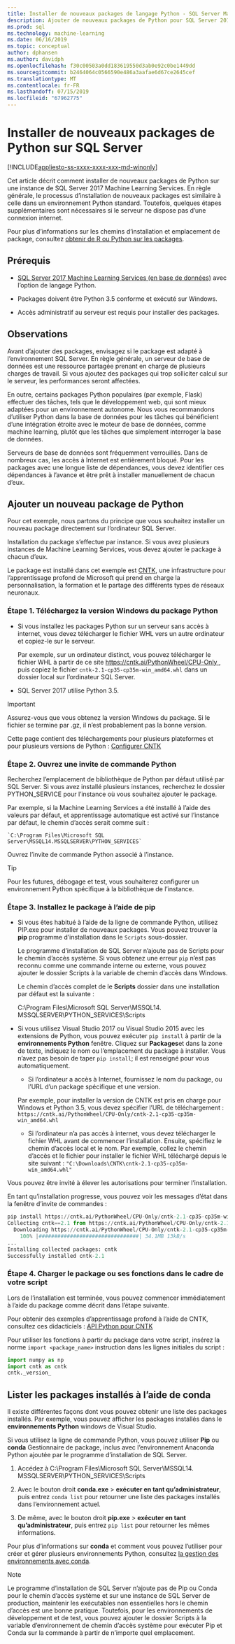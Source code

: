 ```yaml
---
title: Installer de nouveaux packages de langage Python - SQL Server Machine Learning
description: Ajouter de nouveaux packages de Python pour SQL Server 2017 Machine Learning Services (en base de données) et Machine Learning Server (autonome).
ms.prod: sql
ms.technology: machine-learning
ms.date: 06/16/2019
ms.topic: conceptual
author: dphansen
ms.author: davidph
ms.openlocfilehash: f30c00503a0dd183619550d3ab0e92c0be1449dd
ms.sourcegitcommit: b2464064c0566590e486a3aafae6d67ce2645cef
ms.translationtype: MT
ms.contentlocale: fr-FR
ms.lasthandoff: 07/15/2019
ms.locfileid: "67962775"
---
```

# <a name="install-new-python-packages-on-sql-server"></a>Installer de nouveaux packages de Python sur SQL Server
[!INCLUDE[appliesto-ss-xxxx-xxxx-xxx-md-winonly](../../includes/appliesto-ss-xxxx-xxxx-xxx-md-winonly.md)]

Cet article décrit comment installer de nouveaux packages de Python sur une instance de SQL Server 2017 Machine Learning Services. En règle générale, le processus d’installation de nouveaux packages est similaire à celle dans un environnement Python standard. Toutefois, quelques étapes supplémentaires sont nécessaires si le serveur ne dispose pas d’une connexion internet.

Pour plus d’informations sur les chemins d’installation et emplacement de package, consultez [obtenir de R ou Python sur les packages](../package-management/installed-package-information.md).

## <a name="prerequisites"></a>Prérequis

+ [SQL Server 2017 Machine Learning Services (en base de données)](../install/sql-machine-learning-services-windows-install.md) avec l’option de langage Python. 

+ Packages doivent être Python 3.5 conforme et exécuté sur Windows. 

+ Accès administratif au serveur est requis pour installer des packages.

## <a name="considerations"></a>Observations

Avant d’ajouter des packages, envisagez si le package est adapté à l’environnement SQL Server. En règle générale, un serveur de base de données est une ressource partagée prenant en charge de plusieurs charges de travail. Si vous ajoutez des packages qui trop solliciter calcul sur le serveur, les performances seront affectées. 

En outre, certains packages Python populaires (par exemple, Flask) effectuer des tâches, tels que le développement web, qui sont mieux adaptées pour un environnement autonome. Nous vous recommandons d’utiliser Python dans la base de données pour les tâches qui bénéficient d’une intégration étroite avec le moteur de base de données, comme machine learning, plutôt que les tâches que simplement interroger la base de données.

Serveurs de base de données sont fréquemment verrouillés. Dans de nombreux cas, les accès à Internet est entièrement bloqué. Pour les packages avec une longue liste de dépendances, vous devez identifier ces dépendances à l’avance et être prêt à installer manuellement de chacun d’eux.

## <a name="add-a-new-python-package"></a>Ajouter un nouveau package de Python

Pour cet exemple, nous partons du principe que vous souhaitez installer un nouveau package directement sur l’ordinateur SQL Server.

Installation du package s’effectue par instance. Si vous avez plusieurs instances de Machine Learning Services, vous devez ajouter le package à chacun d’eux.

Le package est installé dans cet exemple est [CNTK](https://docs.microsoft.com/cognitive-toolkit/), une infrastructure pour l’apprentissage profond de Microsoft qui prend en charge la personnalisation, la formation et le partage des différents types de réseaux neuronaux.

### <a name="step-1-download-the-windows-version-of-the-python-package"></a>Étape 1. Téléchargez la version Windows du package Python

+ Si vous installez les packages Python sur un serveur sans accès à internet, vous devez télécharger le fichier WHL vers un autre ordinateur et copiez-le sur le serveur.

    Par exemple, sur un ordinateur distinct, vous pouvez télécharger le fichier WHL à partir de ce site [ https://cntk.ai/PythonWheel/CPU-Only ](https://cntk.ai/PythonWheel/CPU-Only/cntk-2.1-cp35-cp35m-win_amd64.whl), puis copiez le fichier `cntk-2.1-cp35-cp35m-win_amd64.whl` dans un dossier local sur l’ordinateur SQL Server.

+ SQL Server 2017 utilise Python 3.5. 

> [!IMPORTANT]
> Assurez-vous que vous obtenez la version Windows du package. Si le fichier se termine par .gz, il n’est probablement pas la bonne version.

Cette page contient des téléchargements pour plusieurs plateformes et pour plusieurs versions de Python : [Configurer CNTK](https://docs.microsoft.com/cognitive-toolkit/Setup-CNTK-on-your-machine)

### <a name="step-2-open-a-python-command-prompt"></a>Étape 2. Ouvrez une invite de commande Python

Recherchez l’emplacement de bibliothèque de Python par défaut utilisé par SQL Server. Si vous avez installé plusieurs instances, recherchez le dossier PYTHON_SERVICE pour l’instance où vous souhaitez ajouter le package.

Par exemple, si la Machine Learning Services a été installé à l’aide des valeurs par défaut, et apprentissage automatique est activé sur l’instance par défaut, le chemin d’accès serait comme suit :

    `C:\Program Files\Microsoft SQL Server\MSSQL14.MSSQLSERVER\PYTHON_SERVICES`

Ouvrez l’invite de commande Python associé à l’instance.

> [!TIP]
> Pour les futures, débogage et test, vous souhaiterez configurer un environnement Python spécifique à la bibliothèque de l’instance.

### <a name="step-3-install-the-package-using-pip"></a>Étape 3. Installez le package à l’aide de pip

+ Si vous êtes habitué à l’aide de la ligne de commande Python, utilisez PIP.exe pour installer de nouveaux packages. Vous pouvez trouver la **pip** programme d’installation dans le `Scripts` sous-dossier. 

  Le programme d’installation de SQL Server n’ajoute pas de Scripts pour le chemin d’accès système. Si vous obtenez une erreur `pip` n’est pas reconnu comme une commande interne ou externe, vous pouvez ajouter le dossier Scripts à la variable de chemin d’accès dans Windows.

  Le chemin d’accès complet de le **Scripts** dossier dans une installation par défaut est la suivante :

    C:\Program Files\Microsoft SQL Server\MSSQL14. MSSQLSERVER\PYTHON_SERVICES\Scripts

+ Si vous utilisez Visual Studio 2017 ou Visual Studio 2015 avec les extensions de Python, vous pouvez exécuter `pip install` à partir de la **environnements Python** fenêtre. Cliquez sur **Packages**et dans la zone de texte, indiquez le nom ou l’emplacement du package à installer. Vous n’avez pas besoin de taper `pip install`; il est renseigné pour vous automatiquement. 

    - Si l’ordinateur a accès à Internet, fournissez le nom du package, ou l’URL d’un package spécifique et une version. 
    
    Par exemple, pour installer la version de CNTK est pris en charge pour Windows et Python 3.5, vous devez spécifier l’URL de téléchargement : `https://cntk.ai/PythonWheel/CPU-Only/cntk-2.1-cp35-cp35m-win_amd64.whl`

    - Si l’ordinateur n’a pas accès à internet, vous devez télécharger le fichier WHL avant de commencer l’installation. Ensuite, spécifiez le chemin d’accès local et le nom. Par exemple, collez le chemin d’accès et le fichier pour installer le fichier WHL téléchargé depuis le site suivant : `"C:\Downloads\CNTK\cntk-2.1-cp35-cp35m-win_amd64.whl"`

Vous pouvez être invité à élever les autorisations pour terminer l’installation.

En tant qu’installation progresse, vous pouvez voir les messages d’état dans la fenêtre d’invite de commandes :

```python
pip install https://cntk.ai/PythonWheel/CPU-Only/cntk-2.1-cp35-cp35m-win_amd64.whl
Collecting cntk==2.1 from https://cntk.ai/PythonWheel/CPU-Only/cntk-2.1-cp35-cp35m-win_amd64.whl
  Downloading https://cntk.ai/PythonWheel/CPU-Only/cntk-2.1-cp35-cp35m-win_amd64.whl (34.1MB)
    100% |################################| 34.1MB 13kB/s
...
Installing collected packages: cntk
Successfully installed cntk-2.1
```


### <a name="step-4-load-the-package-or-its-functions-as-part-of-your-script"></a>Étape 4. Charger le package ou ses fonctions dans le cadre de votre script

Lors de l’installation est terminée, vous pouvez commencer immédiatement à l’aide du package comme décrit dans l’étape suivante.

Pour obtenir des exemples d’apprentissage profond à l’aide de CNTK, consultez ces didacticiels : [API Python pour CNTK](https://cntk.ai/pythondocs/tutorials.html)

Pour utiliser les fonctions à partir du package dans votre script, insérez la norme `import <package_name>` instruction dans les lignes initiales du script :

```python
import numpy as np
import cntk as cntk
cntk._version_
```

## <a name="list-installed-packages-using-conda"></a>Lister les packages installés à l’aide de conda

Il existe différentes façons dont vous pouvez obtenir une liste des packages installés. Par exemple, vous pouvez afficher les packages installés dans le **environnements Python** windows de Visual Studio.

Si vous utilisez la ligne de commande Python, vous pouvez utiliser **Pip** ou **conda** Gestionnaire de package, inclus avec l’environnement Anaconda Python ajoutée par le programme d’installation de SQL Server.

1. Accédez à C:\Program Files\Microsoft SQL Server\MSSQL14. MSSQLSERVER\PYTHON_SERVICES\Scripts

1. Avec le bouton droit **conda.exe** > **exécuter en tant qu’administrateur**, puis entrez `conda list` pour retourner une liste des packages installés dans l’environnement actuel.

1. De même, avec le bouton droit **pip.exe** > **exécuter en tant qu’administrateur**, puis entrez `pip list` pour retourner les mêmes informations. 

Pour plus d’informations sur **conda** et comment vous pouvez l’utiliser pour créer et gérer plusieurs environnements Python, consultez [la gestion des environnements avec conda](https://conda.io/docs/user-guide/tasks/manage-environments.html).

> [!Note]
> Le programme d’installation de SQL Server n’ajoute pas de Pip ou Conda pour le chemin d’accès système et sur une instance de SQL Server de production, maintenir les exécutables non essentielles hors le chemin d’accès est une bonne pratique. Toutefois, pour les environnements de développement et de test, vous pouvez ajouter le dossier Scripts à la variable d’environnement de chemin d’accès système pour exécuter Pip et Conda sur la commande à partir de n’importe quel emplacement.
